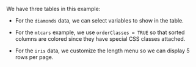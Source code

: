 We have three tables in this example:

- For the `diamonds` data, we can select variables to show in the table.

- For the `mtcars` example, we use `orderClasses = TRUE` so that sorted
  columns are colored since they have special CSS classes attached.

- For the `iris` data, we customize the length menu so we can display 5 rows
  per page.

